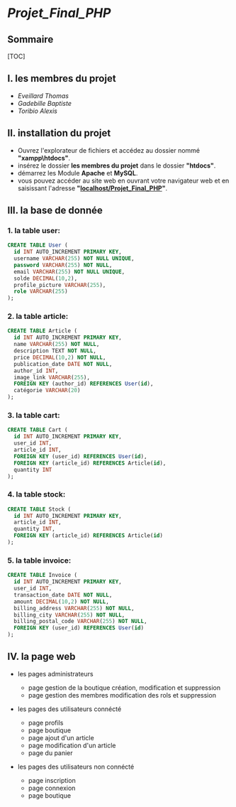 # ***Projet_Final_PHP***

## **Sommaire**

[TOC]

## I. **les membres du projet**
- *Eveillard Thomas*
- *Gadebille Baptiste*
- *Toribio Alexis*

## II. **installation du projet**

- Ouvrez l'explorateur de fichiers et accédez au dossier nommé **"xampp\htdocs"**.
- insérez le dossier **les membres du projet** dans le dossier **"htdocs"**.
- démarrez les Module **Apache** et **MySQL**.
- vous pouvez accéder au site web en ouvrant votre navigateur web et en saisissant l'adresse **"[localhost/Projet_Final_PHP](http://localhost/Projet_Final_PHP/connexion.php)"**.

## III. **la base de donnée** 

### 1. la table **user**:
```sql
CREATE TABLE User (
  id INT AUTO_INCREMENT PRIMARY KEY,
  username VARCHAR(255) NOT NULL UNIQUE,
  password VARCHAR(255) NOT NULL,
  email VARCHAR(255) NOT NULL UNIQUE,
  solde DECIMAL(10,2),
  profile_picture VARCHAR(255),
  role VARCHAR(255)
);
```
### 2. la table **article**:
```sql
CREATE TABLE Article (
  id INT AUTO_INCREMENT PRIMARY KEY,
  name VARCHAR(255) NOT NULL,
  description TEXT NOT NULL,
  price DECIMAL(10,2) NOT NULL,
  publication_date DATE NOT NULL,
  author_id INT,
  image_link VARCHAR(255),
  FOREIGN KEY (author_id) REFERENCES User(id),
  catégorie VARCHAR(20)
);
```
### 3. la table **cart**:
```sql
CREATE TABLE Cart (
  id INT AUTO_INCREMENT PRIMARY KEY,
  user_id INT,
  article_id INT,
  FOREIGN KEY (user_id) REFERENCES User(id),
  FOREIGN KEY (article_id) REFERENCES Article(id),
  quantity INT
);
```
### 4. la table **stock**:
```sql
CREATE TABLE Stock (
  id INT AUTO_INCREMENT PRIMARY KEY,
  article_id INT,
  quantity INT,
  FOREIGN KEY (article_id) REFERENCES Article(id)
);
```
### 5. la table **invoice**:
```sql
CREATE TABLE Invoice (
  id INT AUTO_INCREMENT PRIMARY KEY,
  user_id INT,
  transaction_date DATE NOT NULL,
  amount DECIMAL(10,2) NOT NULL,
  billing_address VARCHAR(255) NOT NULL,
  billing_city VARCHAR(255) NOT NULL,
  billing_postal_code VARCHAR(255) NOT NULL,
  FOREIGN KEY (user_id) REFERENCES User(id)
);
```

## IV. **la page web** 

- les pages administrateurs
    - page gestion de la boutique création, modification et suppression
    - page gestion des membres modification des rols et suppression

- les pages des utilisateurs connécté
    - page profils
    - page boutique
    - page ajout d'un article
    - page modification d'un article
    - page du panier

- les pages des utilisateurs non connécté
    - page inscription
    - page connexion
    - page boutique